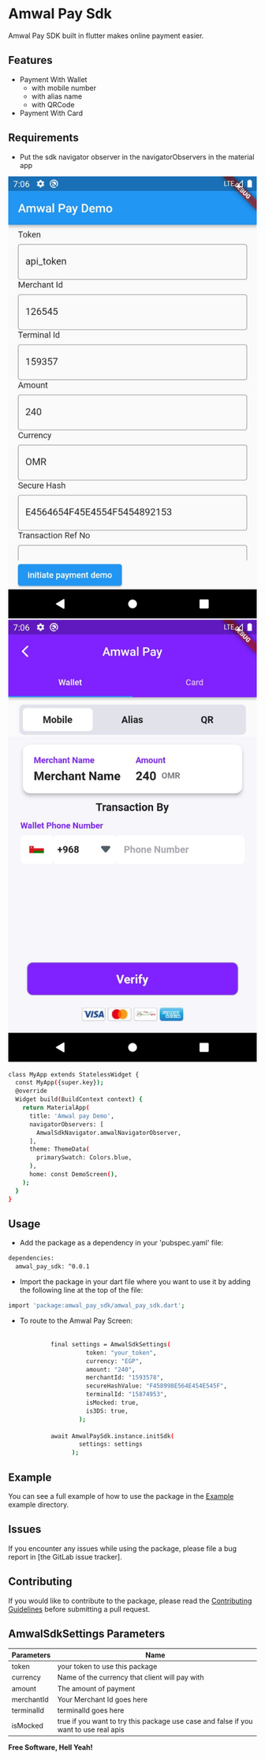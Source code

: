 # Amwal Pay Sdk

Amwal Pay SDK built in flutter makes online payment easier.

## Features
- Payment With Wallet
    - with mobile number
    - with alias name
    - with QRCode
- Payment With Card

## Requirements
- Put the sdk navigator observer in the navigatorObservers in the material app


![alt text](https://github.com/amwal-pay/amwal_pay_sdk/blob/main/screen_shot/example.jpeg?raw=true)
![alt text](https://github.com/amwal-pay/amwal_pay_sdk/blob/main/screen_shot/view.jpeg?raw=true)


```sh
class MyApp extends StatelessWidget {
  const MyApp({super.key});
  @override
  Widget build(BuildContext context) {
    return MaterialApp(
      title: 'Amwal pay Demo',
      navigatorObservers: [
        AmwalSdkNavigator.amwalNavigatorObserver,
      ],
      theme: ThemeData(
        primarySwatch: Colors.blue,
      ),
      home: const DemoScreen(),
    );
  }
}
```

## Usage
-  Add the package as a dependency in your 'pubspec.yaml' file:
```sh
dependencies:
  amwal_pay_sdk: ^0.0.1
```
-  Import the package in your dart file where you want to use it by adding the following line at the top of the file:

```sh
import 'package:amwal_pay_sdk/amwal_pay_sdk.dart';
```
-  To route to the Amwal Pay Screen:
```sh

            final settings = AmwalSdkSettings(
                      token: "your_token",
                      currency: "EGP",
                      amount: "240",
                      merchantId: "1593578",
                      secureHashValue: "F458998E564E454E545F",
                      terminalId: "15874953",
                      isMocked: true,
                      is3DS: true,
                    );

            await AmwalPaySdk.instance.initSdk(
                    settings: settings
                  );
```


## Example
You can see a full example of how to use the package in the [Example] example directory.

## Issues
If you encounter any issues while using the package, please file a bug report in [the GitLab issue tracker].


## Contributing

If you would like to contribute to the package, please read the [Contributing Guidelines] before submitting a pull request.


## AmwalSdkSettings Parameters
| Parameters | Name |
| ------ | ------ |
| token | your token to use this package|
| currency | Name of the currency that client will pay with |
| amount  | The amount of payment|
| merchantId | Your Merchant Id goes here|
| terminalId | terminalId goes here|
| isMocked | true if you want to try this package use case and false if you want to use real apis |







**Free Software, Hell Yeah!**

[//]: # (These are reference links used in the body of this note and get stripped out when the markdown processor does its job. There is no need to format nicely because it shouldn't be seen. Thanks SO - http://stackoverflow.com/questions/4823468/store-comments-in-markdown-syntax)


[Example]: <https://github.com/amwal-pay/amwal_pay_sdk/-/tree/master/example>
[the GitlLb issue tracker]: <https://github.com/amwal-pay/amwal_pay_sdk/-/issues>
[Contributing Guidelines]: <https://github.com/amwal-pay/amwal_pay_sdk/-/blob/master/CHANGELOG.md>

